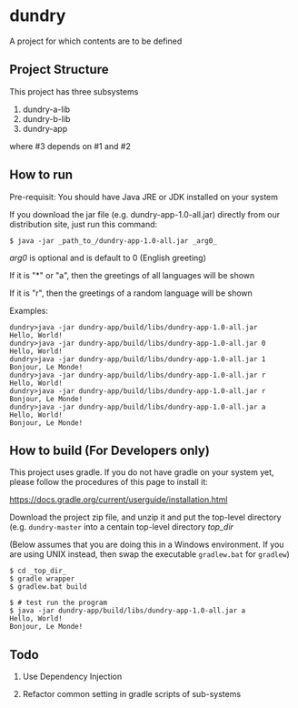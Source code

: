 # dundry
A project for which contents are to be defined

## Project Structure

This project has three subsystems

1. dundry-a-lib
2. dundry-b-lib
3. dundry-app

where #3 depends on #1 and #2

## How to run

Pre-requisit: You should have Java JRE or JDK installed on your system

If you download the jar file (e.g. dundry-app-1.0-all.jar) directly from our distribution site, just run this command:

```
$ java -jar _path_to_/dundry-app-1.0-all.jar _arg0_
```

_arg0_ is optional and is default to 0 (English greeting)

If it is "*" or "a", then the greetings of all languages will be shown

If it is "r", then the greetings of a random language will be shown

Examples:
```
dundry>java -jar dundry-app/build/libs/dundry-app-1.0-all.jar
Hello, World!
dundry>java -jar dundry-app/build/libs/dundry-app-1.0-all.jar 0
Hello, World!
dundry>java -jar dundry-app/build/libs/dundry-app-1.0-all.jar 1
Bonjour, Le Monde!
dundry>java -jar dundry-app/build/libs/dundry-app-1.0-all.jar r
Hello, World!
dundry>java -jar dundry-app/build/libs/dundry-app-1.0-all.jar r
Bonjour, Le Monde!
dundry>java -jar dundry-app/build/libs/dundry-app-1.0-all.jar a
Hello, World!
Bonjour, Le Monde!
```

## How to build (For Developers only)

This project uses gradle.  If you do not have gradle on your system yet, please 
follow the procedures of this page to install it:

  https://docs.gradle.org/current/userguide/installation.html

Download the project zip file, and unzip it and put the top-level directory (e.g. `dundry-master` into a centain top-level directory _top_dir_  

(Below assumes that you are doing this in a Windows environment.  If you are using UNIX instead, then swap the executable `gradlew.bat` for `gradlew`)

```
$ cd _top_dir_
$ gradle wrapper 
$ gradlew.bat build

$ # test run the program
$ java -jar dundry-app/build/libs/dundry-app-1.0-all.jar a
Hello, World!
Bonjour, Le Monde!
```

## Todo

1. Use Dependency Injection

2. Refactor common setting in gradle scripts of sub-systems